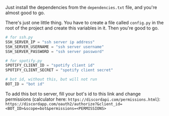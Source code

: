 Just install the dependencies from the `dependencies.txt` file, and you're almost good to go.

There's just one little thing. You have to create a file called `config.py` in the root of the project and create
this variables in it. Then you're good to go.

```python
# for ssh.py
SSH_SERVER_IP = "ssh server ip address"
SSH_SERVER_USERNAME = "ssh server username"
SSH_SERVER_PASSWORD = "ssh server password"

# for spotify.py
SPOTIFY_CLIENT_ID = "spotify client id"
SPOTIFY_CLIENT_SECRET = "spotify client secret"

# bot id, without this, but will not run
BOT_ID = "bot id"
```

To add this bot to server, fill your bot's id to this link and change permissions (calculator here: `https://discordapi.com/permissions.html`):
`https://discordapp.com/oauth2/authorize?&client_id=<BOT_ID>&scope=bot&permissions=<PERMISSIONS>`